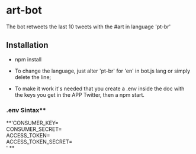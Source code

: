 # art-bot

The bot retweets the last 10 tweets with the #art in language 'pt-br'

## Installation 

- npm install

- To change the language, just alter 'pt-br' for 'en' in bot.js lang 
  or simply delete the line; 

- To make it work it's needed that you create a .env inside the doc
  with the keys you get in the APP Twitter, then a npm start.
  
### .env Sintax**

**'CONSUMER_KEY= <br/>
CONSUMER_SECRET= <br/>
ACCESS_TOKEN= <br/>
ACCESS_TOKEN_SECRET= <br/> ' **
